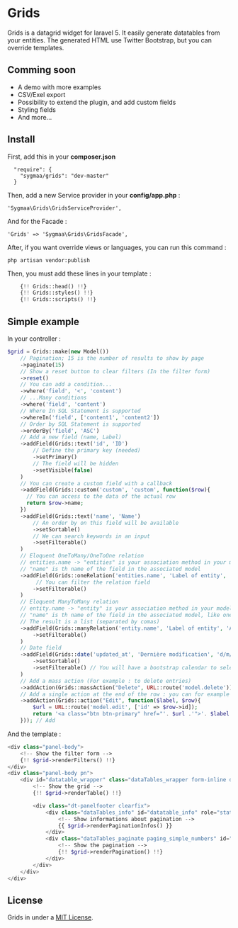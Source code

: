 # Grids

Grids is a datagrid widget for laravel 5. It easily generate datatables from your entities.
The generated HTML use Twitter Bootstrap, but you can override templates.

## Comming soon

- A demo with more examples
- CSV/Exel export
- Possibility to extend the plugin, and add custom fields
- Styling fields
- And more...

## Install

First, add this in your **composer.json**

```
  "require": {
    "sygmaa/grids": "dev-master"
  }
```

Then, add a new Service provider in your **config/app.php** :

`'Sygmaa\Grids\GridsServiceProvider',`

And for the Facade :

`'Grids' => 'Sygmaa\Grids\GridsFacade',`

After, if you want override views or languages, you can run this command :

`php artisan vendor:publish`

Then, you must add these lines in your template :
```php
    {!! Grids::head() !!}
    {!! Grids::styles() !!}
    {!! Grids::scripts() !!}
```

## Simple example

In your controller :

```php
$grid = Grids::make(new Model())
    // Pagination; 15 is the number of results to show by page
    ->paginate(15) 
    // Show a reset button to clear filters (In the filter form)
    ->reset() 
    // You can add a condition...
    ->where('field', '<', 'content') 
    // ...Many conditions
    ->where('field', 'content') 
    // Where In SQL Statement is supported
    ->whereIn('field', ['content1', 'content2']) 
    // Order by SQL Statement is supported
    ->orderBy('field', 'ASC') 
    // Add a new field (name, Label)
    ->addField(Grids::text('id', 'ID')
        // Define the primary key (needed)
        ->setPrimary() 
        // The field will be hidden
        ->setVisible(false) 
    )
    // You can create a custom field with a callback
    ->addField(Grids::custom('custom', 'custom', function($row){ 
      // You can access to the data of the actual row
      return $row->name; 
    })
    ->addField(Grids::text('name', 'Name')
        // An order by on this field will be available
        ->setSortable()
        // We can search keywords in an input
        ->setFilterable()
    )
    // Eloquent OneToMany/OneToOne relation
    // entities.name -> "entities" is your association method in your model ( entities() )
    // "name" is th name of the field in the associated model
    ->addField(Grids::oneRelation('entities.name', 'Label of entity', 'App\Models\EntityName')
         // You can filter the relation field
        ->setFilterable() 
    )
    // Eloquent ManyToMany relation
    // entity.name -> "entity" is your association method in your model ( entity() ), like oneRelation 
    // "name" is th name of the field in the associated model, like oneRelation
    // The result is a list (separated by comas)
    ->addField(Grids::manyRelation('entity.name', 'Label of entity', 'App\Models\EntityName') 
        ->setFilterable()
    )
    // Date field
    ->addField(Grids::date('updated_at', 'Dernière modification', 'd/m/Y H:i:s')
        ->setSortable()
        ->setFilterable() // You will have a bootstrap calendar to select period
    )
    // Add a mass action (For example : to delete entries)
    ->addAction(Grids::massAction("Delete", URL::route('model.delete')))
    // Add a single action at the end of the row : you can for example return a button
    ->addAction(Grids::action("Edit", function($label, $row){
        $url = URL::route('model.edit', ['id' => $row->id]);
        return '<a class="btn btn-primary" href="'. $url .'">'. $label .'</a>';
    })); // Add 
```

And the template :

```php
<div class="panel-body">
    <!-- Show the filter form -->
    {!! $grid->renderFilters() !!}
</div>
<div class="panel-body pn">
    <div id="datatable_wrapper" class="dataTables_wrapper form-inline dt-bootstrap no-footer">
        <!-- Show the grid -->
        {!! $grid->renderTable() !!}

        <div class="dt-panelfooter clearfix">
            <div class="dataTables_info" id="datatable_info" role="status" aria-live="polite">
                <!-- Show informations about pagination -->
                {{ $grid->renderPaginationInfos() }}
            </div>
            <div class="dataTables_paginate paging_simple_numbers" id="datatable_paginate">
                <!-- Show the pagination -->
                {!! $grid->renderPagination() !!}
            </div>
        </div>
    </div>
</div>
```

## License


Grids in under a [MIT License](http://opensource.org/licenses/MIT).
